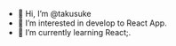 - 👋 Hi, I’m @takusuke
- 👀 I’m interested in develop to React App.
- 🌱 I’m currently learning React;.

<!---
takusuke/takusuke is a ✨ special ✨ repository because its `README.md` (this file) appears on your GitHub profile.
You can click the Preview link to take a look at your changes.
--->
